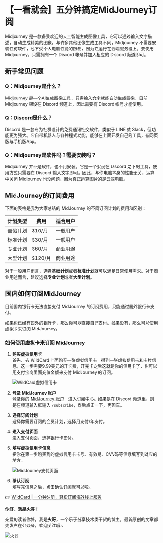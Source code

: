 # 【一看就会】五分钟搞定MidJourney订阅

Midjourney 是一款备受欢迎的人工智能生成图像工具，它可以通过输入文字描述，自动生成精美的图像。与许多其他图像生成工具不同，Midjourney 不需要安装任何软件，也不受个人电脑性能的限制，因为它运行在云端服务器上。要使用 Midjourney，只需拥有一个 Discord 帐号并加入相应的 Discord 频道即可。

## 新手常见问题

### Q：Midjourney是什么？

Midjourney 是一个AI生成图像工具，只需输入文字就能自动生成图像。目前 Midjourney 架设在 Discord 频道上，因此需要有 Discord 帐号才能使用。

### Q：Discord是什么？

Discord 是一款专为社群设计的免费通讯社交软件，类似于 LINE 或 Slack，但功能更为强大。它自带机器人与各种程式功能，能够在上面开发自己的工具，有网页版与手机版App。

### Q：Midjourney是软件吗？需要安装吗？

Midjourney 并不是软件，也不用安装。它是一个架设在 Discord 之下的工具，使用方式只需要在 Discord 输入文字即可。因此，与你电脑本身的性能无关，运算中关闭 Midjourney 也没问题，因为真正运算图片的是云端电脑。

## MidJourney的订阅费用

下面的表格是我为大家总结的 MidJourney 的不同订阅计划的费用和区别：

| 计划类型  | 费用      | 适合用户         |
| --------- | --------- | ---------------- |
| 基础计划  | $10/月    | 一般用户         |
| 标准计划  | $30/月    | 一般用户         |
| 专业计划  | $60/月    | 商业用途         |
| 大型计划  | $120/月   | 商业用途         |

对于一般用户而言，选择**基础计划**或者**标准计划**就可以满足日常使用需求。对于商业用途而言，建议选择**专业计划**或者**大型计划**。

## 国内如何订阅MidJourney

目前国内银行卡无法直接支付 MidJourney 的订阅费用，只能通过国外银行卡支付。

如果你已经有国外的银行卡，那么你可以直接自己支付。如果没有，那么可以使用虚拟卡来订阅 MidJourney。

### 如何使用虚拟卡来订阅 MidJourney

1. **购买虚拟信用卡**  
   首先，去 [WildCard](https://bbtdd.com/WildCard) 上面购买一张虚拟信用卡，得到一张虚拟信用卡和卡片信息。这一步需要9.99美元的开卡费，开完卡之后这就是你的信用卡了，你可以用支付宝向里面充值金额来支付 MidJourney 的订阅。

   ![WildCard虚拟信用卡](https://bbtdd.com/img/069640104.webp)

2. **登录 MidJourney 账户**  
   登录你的 [MidJourney 账户](https://www.midjourney.com/explore)，进入订阅中心。如果是在 Discord 频道里，则是在频道输入框输入 `/subscribe`，然后点击一下，再回车。

3. **选择订阅计划**  
   选择你需要订阅的会员计划，选择月支付/年支付。

4. **进入支付页面**  
   进入支付页面，选择银行卡支付。

5. **填写虚拟信用卡信息**  
   把你在第一步购买到的虚拟信用卡卡号、有效期、CVV码等信息填写到对应的地方。

   ![MidJourney支付页面](https://bbtdd.com/img/59588646559.webp)

6. **确认订阅**  
   填写完信息之后，点击确认订阅就可以啦。

👉 [WildCard | 一分钟注册，轻松订阅海外线上服务](https://bbtdd.com/WildCard)

**你好，我是火哥！**

亲爱的读者你好，我是**火哥**，一个乐于分享技术类干货的博主。最新原创的文章都先发布在公众号，欢迎关注哦~

![火哥](https://bbtdd.com/img/3832089644051800.webp)